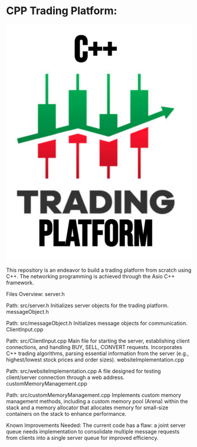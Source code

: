 **CPP Trading Platform:**
==============================

![CPP Trading Platform](trading_plat_logo.png)

This repository is an endeavor to build a trading platform from scratch using C++. The networking programming is achieved through the Asio C++ framework.

Files Overview:
server.h

Path: src/server.h
Initializes server objects for the trading platform.
messageObject.h

Path: src/messageObject.h
Initializes message objects for communication.
ClientInput.cpp

Path: src/ClientInput.cpp
Main file for starting the server, establishing client connections, and handling BUY, SELL, CONVERT requests. Incorporates C++ trading algorithms, parsing essential information from the server (e.g., highest/lowest stock prices and order sizes).
websiteImplementation.cpp

Path: src/websiteImplementation.cpp
A file designed for testing client/server connection through a web address.
customMemoryManagement.cpp

Path: src/customMemoryManagement.cpp
Implements custom memory management methods, including a custom memory pool (Arena) within the stack and a memory allocator that allocates memory for small-size containers on the stack to enhance performance.

Known Improvements Needed:
The current code has a flaw: a joint server queue needs implementation to consolidate multiple message requests from clients into a single server queue for improved efficiency.
